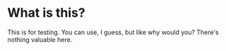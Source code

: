 # What is this?

This is for testing. You can use, I guess, but like why would you? There's nothing valuable here.
